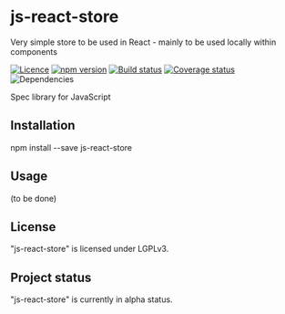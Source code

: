 # js-react-store

Very simple store to be used in React - mainly to be used locally within components

[![Licence](https://img.shields.io/badge/licence-LGPLv3-blue.svg?style=flat)](https://github.com/js-works/js-react-store/blob/master/LICENSE)
[![npm version](https://img.shields.io/npm/v/js-react-store.svg?style=flat)](https://www.npmjs.com/package/js-react-store)
[![Build status](https://travis-ci.com/js-works/js-react-store.svg)](https://travis-ci.org/js-works/js-react-store)
[![Coverage status](https://coveralls.io/repos/github/js-works/js-react-store/badge.svg?branch=master)](https://coveralls.io/github/js-works/js-react-store?branch=master)
![Dependencies](https://img.shields.io/badge/dependencies-none-green.svg?style=flat)

Spec library for JavaScript

## Installation

npm install --save js-react-store

## Usage

(to be done)

## License

"js-react-store" is licensed under LGPLv3.

## Project status

"js-react-store" is currently in alpha status.
